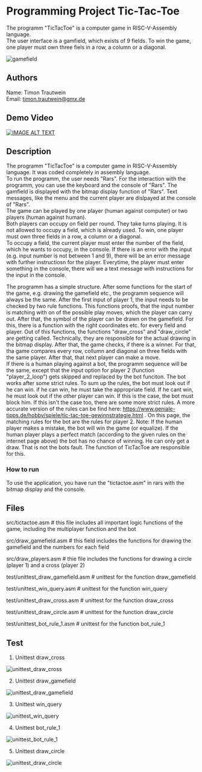# Programming Project Tic-Tac-Toe

The programm "TicTacToe" is a computer game in RISC-V-Assembly language.<br>
The user interface is a gamfield, which exists of 9 fields. To win the game, one player must own three fiels in a row, a column or a diagonal. <br>

![gamefield](https://user-images.githubusercontent.com/83597101/140407295-c4c98a58-befc-4e2f-b97a-e268f4cacb06.png)

## Authors

Name: Timon Trautwein <br>
Email: timon.trautwein@gmx.de

## Demo Video

[![IMAGE ALT TEXT](http://img.youtube.com/vi/https://youtu.be/prdTik1YkzU/0.jpg)](http://www.youtube.com/watch?v=-h3eH4ubuno "Video Title")


## Description

The programm "TicTacToe" is a computer game in RISC-V-Assembly language. It was coded completely in assembly language.<br>
To run the programm, the user needs "Rars". For the interaction with the programm, you can use the keyboard and the console of "Rars". The gamfield is displayed with the bitmap display function of "Rars". Text messages, like the menu and the current player are dislpayed at the console of "Rars". <br>
The game can be played by one player (human against computer) or two players (human against human). <br>
Both players can occupy on field per round. They take turns playing. It is not allowed to occupy a field, which is already used. To win, one player must own three fields in a row, a column or a diagonal.<br>
To occupy a field, the current player must enter the number of the field, which he wants to occupy, in the console. If there is an error with the input (e.g. input number is not between 1 and 9), there will be an error message with further instructiosn for the player. Everytime, the player must enter something in the console, there will we a text message with instructions for the input in the console.

The programm has a simple structure. After some functions for the start of the game, e.g. drawing the gamefield etc., the programm sequence will always be the same. After the first input of player 1, the input needs to be checked by two rule functions. This functions proofs, that the input number is matching with on of the possible play moves, which the player can carry out. After that, the symbol of the player can be drawn on the gamefield. For this, there is a function with the right coordinates etc. for every field and player. Out of this functions, the functions "draw_cross" and "draw_circle" are getting called. Technically, they are responsible for the actual drawing in the bitmap display. After that, the game checks, if there is a winner. For that, tha game compares every row, collumn and diagonal on three fields with the same player. After that, that next player can make a move. <br>
If there is a human playing against a bot, the programm sequence will be the same, except that the input option for player 2 (function "player_2_loop") gets skipped and replaced by the bot funciton. The bot works after some strict rules. To sum up the rules, the bot must look out if he can win. if he can win, he must take the appropriate field. If he cant win, he must look out if the other player can win. If this is the case, the bot must block him. If this isn't the case too, there are some more strict rules. A more accurate version of the rules can be find here: https://www.geniale-tipps.de/hobby/spiele/tic-tac-toe-gewinnstrategie.html . On this page, the matching rules for the bot are the rules for player 2.
Note: If the human player makes a mistake, the bot will win the game (or equalize). If the human player plays a perfect match (according to the given rules on the internet page above) the bot has no chance of winning. He can only get a draw. That is not the bots fault. The function of TicTacToe are responsible for this.


### How to run

To use the application, you have run the "tictactoe.asm" in rars with the bitmap display and the console.

## Files

src/tictactoe.asm   # this file includes all important logic functions of the game, including the multiplayer function and the bot

src/draw_gamefield.asm # this field includes the functions for drawing the gamefield and the numbers for each field

src/draw_players.asm # thie file includes the functions for drawing a circle (player 1) and a cross (player 2)

test/unittest_draw_gamefield.asm  # unittest for the function draw_gamefield

test/unittest_win_query.asm  # unittest for the function win_query

test/unittest_draw_cross.asm  # unittest for the function draw_cross

test/unittest_draw_circle.asm  # unittest for the function draw_circle

test/unittest_bot_rule_1.asm  # unittest for the function bot_rule_1



## Test

1. Unittest draw_cross


![unittest_draw_cross](https://user-images.githubusercontent.com/83597101/140091173-39c16860-763f-4c1e-82c5-ffcc68639456.png)

2. Unittest draw_gamefield

![unittest_draw_gamefield](https://user-images.githubusercontent.com/83597101/140091176-e3e4edd0-d17d-4ea7-aa8e-290d7b9337d4.png)

3. Unittest win_query

![unittest_win_query](https://user-images.githubusercontent.com/83597101/140091179-6f367266-e3d1-4130-9bf6-10934abe64cc.png)

4. Unittest bot_rule_1

![unittest_bot_rule_1](https://user-images.githubusercontent.com/83597101/140091182-a490cccb-fe26-4366-868a-9250db290770.png)

5. Unittest draw_circle

![unittest_draw_circle](https://user-images.githubusercontent.com/83597101/140091185-5f6f52c9-d18b-4f1a-a60d-3b503caa29a1.png)
